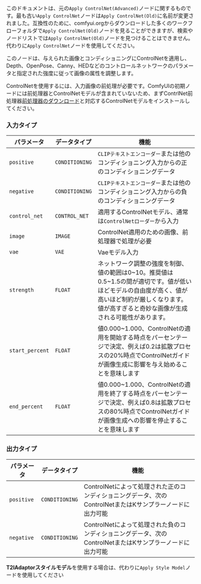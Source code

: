 このドキュメントは、元の`Apply ControlNet(Advanced)`ノードに関するものです。最も古い`Apply ControlNet`ノードは`Apply ControlNet(Old)`に名前が変更されました。互換性のために、comfyui.orgからダウンロードした多くのワークフローフォルダで`Apply ControlNet(Old)`ノードを見ることができますが、検索やノードリストでは`Apply ControlNet(Old)`ノードを見つけることはできません。代わりに`Apply ControlNet`ノードを使用してください。

このノードは、与えられた画像とコンディショニングにControlNetを適用し、Depth、OpenPose、Canny、HEDなどのコントロールネットワークのパラメータと指定された強度に従って画像の属性を調整します。

ControlNetを使用するには、入力画像の前処理が必要です。ComfyUIの初期ノードには前処理器とControlNetモデルが含まれていないため、まずContrlNet前処理器[前処理器のダウンロード](https://github.com/Fannovel16/comfy_controlnet_preprocessors)と対応するControlNetモデルをインストールしてください。

### 入力タイプ

| パラメータ | データタイプ | 機能 |
| --- | --- | --- |
| `positive` | `CONDITIONING` | `CLIPテキストエンコーダー`または他のコンディショニング入力からの正のコンディショニングデータ |
| `negative` | `CONDITIONING` | `CLIPテキストエンコーダー`または他のコンディショニング入力からの負のコンディショニングデータ |
| `control_net` | `CONTROL_NET` | 適用するControlNetモデル、通常は`ControlNetローダー`から入力 |
| `image` | `IMAGE` | ControlNet適用のための画像、前処理器で処理が必要 |
| `vae` | `VAE` | Vaeモデル入力 |
| `strength` | `FLOAT` | ネットワーク調整の強度を制御、値の範囲は0~10。推奨値は0.5~1.5の間が適切です。値が低いほどモデルの自由度が高く、値が高いほど制約が厳しくなります。値が高すぎると奇妙な画像が生成される可能性があります。 |
| `start_percent` | `FLOAT` | 値0.000~1.000、ControlNetの適用を開始する時点をパーセンテージで決定、例えば0.2は拡散プロセスの20%時点でControlNetガイドが画像生成に影響を与え始めることを意味します |
| `end_percent` | `FLOAT` | 値0.000~1.000、ControlNetの適用を終了する時点をパーセンテージで決定、例えば0.8は拡散プロセスの80%時点でControlNetガイドが画像生成への影響を停止することを意味します |

### 出力タイプ

| パラメータ | データタイプ | 機能 |
| --- | --- | --- |
| `positive` | `CONDITIONING` | ControlNetによって処理された正のコンディショニングデータ、次のControlNetまたはKサンプラーノードに出力可能 |
| `negative` | `CONDITIONING` | ControlNetによって処理された負のコンディショニングデータ、次のControlNetまたはKサンプラーノードに出力可能 |

**T2IAdaptorスタイルモデル**を使用する場合は、代わりに`Apply Style Model`ノードを使用してください
